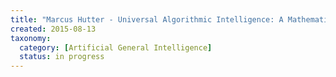 ```yaml
---
title: "Marcus Hutter - Universal Algorithmic Intelligence: A Mathematical Top→Down Approach (2007)"
created: 2015-08-13
taxonomy:
  category: [Artificial General Intelligence]
  status: in progress
---
```

